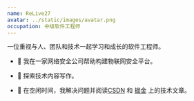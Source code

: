 ```yaml
---
name: ReLive27
avatar: ../static/images/avatar.png
occupation: 中级软件工程师
---
```

一位重视与人、团队和技术一起学习和成长的软件工程师。

- 🔭 我在一家网络安全公司帮助构建物联网安全平台。

- 🌱 探索技术内容写作。

- 💬 在空闲时间，我解决问题并阅读[CSDN](https://blog.csdn.net/new_ord) 和 [掘金](https://juejin.cn/user/4051073081555869) 上的技术文章。
